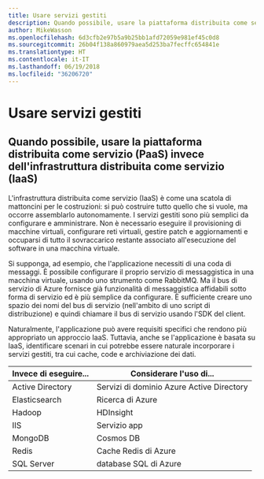 ```yaml
---
title: Usare servizi gestiti
description: Quando possibile, usare la piattaforma distribuita come servizio (PaaS) rispetto all'infrastruttura distribuita come servizio (IaaS)
author: MikeWasson
ms.openlocfilehash: 6d3cfb2e97b5a9b25bb1afd72059e981ef45c0d8
ms.sourcegitcommit: 26b04f138a860979aea5d253ba7fecffc654841e
ms.translationtype: HT
ms.contentlocale: it-IT
ms.lasthandoff: 06/19/2018
ms.locfileid: "36206720"
---
```

# <a name="use-managed-services"></a>Usare servizi gestiti

## <a name="when-possible-use-platform-as-a-service-paas-rather-than-infrastructure-as-a-service-iaas"></a>Quando possibile, usare la piattaforma distribuita come servizio (PaaS) invece dell'infrastruttura distribuita come servizio (IaaS)

L'infrastruttura distribuita come servizio (IaaS) è come una scatola di mattoncini per le costruzioni: si può costruire tutto quello che si vuole, ma occorre assemblarlo autonomamente. I servizi gestiti sono più semplici da configurare e amministrare. Non è necessario eseguire il provisioning di macchine virtuali, configurare reti virtuali, gestire patch e aggiornamenti e occuparsi di tutto il sovraccarico restante associato all'esecuzione del software in una macchina virtuale.

Si supponga, ad esempio, che l'applicazione necessiti di una coda di messaggi. È possibile configurare il proprio servizio di messaggistica in una macchina virtuale, usando uno strumento come RabbitMQ. Ma il bus di servizio di Azure fornisce già funzionalità di messaggistica affidabili sotto forma di servizio ed è più semplice da configurare. È sufficiente creare uno spazio dei nomi del bus di servizio (nell'ambito di uno script di distribuzione) e quindi chiamare il bus di servizio usando l'SDK del client. 

Naturalmente, l'applicazione può avere requisiti specifici che rendono più appropriato un approccio IaaS. Tuttavia, anche se l'applicazione è basata su IaaS, identificare scenari in cui potrebbe essere naturale incorporare i servizi gestiti, tra cui cache, code e archiviazione dei dati.

| Invece di eseguire... | Considerare l'uso di... |
|-----------------------|-------------|
| Active Directory | Servizi di dominio Azure Active Directory |
| Elasticsearch | Ricerca di Azure |
| Hadoop | HDInsight |
| IIS | Servizio app |
| MongoDB | Cosmos DB |
| Redis | Cache Redis di Azure |
| SQL Server | database SQL di Azure |



